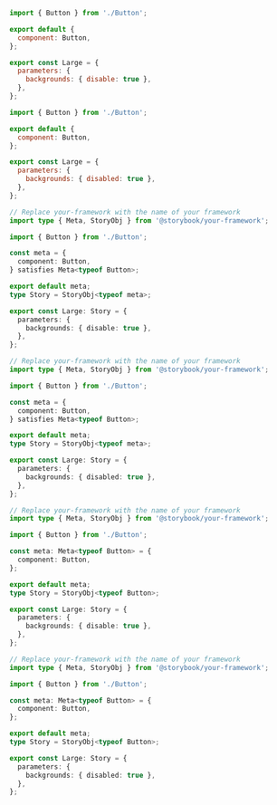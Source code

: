 ```js filename="Button.stories.js|jsx" renderer="common" language="js" tabTitle="Without story globals"
import { Button } from './Button';

export default {
  component: Button,
};

export const Large = {
  parameters: {
    backgrounds: { disable: true },
  },
};
```

```js filename="Button.stories.js|jsx" renderer="common" language="js" tabTitle="With story globals enabled"
import { Button } from './Button';

export default {
  component: Button,
};

export const Large = {
  parameters: {
    backgrounds: { disabled: true },
  },
};
```

```ts filename="Button.stories.ts|tsx" renderer="common" language="ts-4-9" tabTitle="Without story globals"
// Replace your-framework with the name of your framework
import type { Meta, StoryObj } from '@storybook/your-framework';

import { Button } from './Button';

const meta = {
  component: Button,
} satisfies Meta<typeof Button>;

export default meta;
type Story = StoryObj<typeof meta>;

export const Large: Story = {
  parameters: {
    backgrounds: { disable: true },
  },
};
```

```ts filename="Button.stories.ts|tsx" renderer="common" language="ts-4-9" tabTitle="With story globals enabled"
// Replace your-framework with the name of your framework
import type { Meta, StoryObj } from '@storybook/your-framework';

import { Button } from './Button';

const meta = {
  component: Button,
} satisfies Meta<typeof Button>;

export default meta;
type Story = StoryObj<typeof meta>;

export const Large: Story = {
  parameters: {
    backgrounds: { disabled: true },
  },
};
```

```ts filename="Button.stories.ts|tsx" renderer="common" language="ts" tabTitle="Without story globals"
// Replace your-framework with the name of your framework
import type { Meta, StoryObj } from '@storybook/your-framework';

import { Button } from './Button';

const meta: Meta<typeof Button> = {
  component: Button,
};

export default meta;
type Story = StoryObj<typeof Button>;

export const Large: Story = {
  parameters: {
    backgrounds: { disable: true },
  },
};
```

```ts filename="Button.stories.ts|tsx" renderer="common" language="ts" tabTitle="With story globals enabled"
// Replace your-framework with the name of your framework
import type { Meta, StoryObj } from '@storybook/your-framework';

import { Button } from './Button';

const meta: Meta<typeof Button> = {
  component: Button,
};

export default meta;
type Story = StoryObj<typeof Button>;

export const Large: Story = {
  parameters: {
    backgrounds: { disabled: true },
  },
};
```
